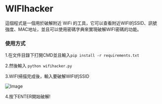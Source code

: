 # WIFIhacker
這個程式是一個用於破解附近 WiFi 的工具，它可以查看附近WIFI的SSID、訊號強度、MAC地址，並且可以使用密碼字典來實現破解WIFI密碼的功能。


### **使用方式**
1.在文件目錄下打開CMD並且輸入`pip install -r requirements.txt`

2.然後輸入 `python wifihacker.py`

3.WIFI掃描完成後，輸入要破解WIFI的SSID 

![Image](https://github.com/users/0402Siesta0402/projects/2/assets/126928193/96a5ffb2-4498-4294-9903-78115385eda3)

4.按下ENTER開始破解!
